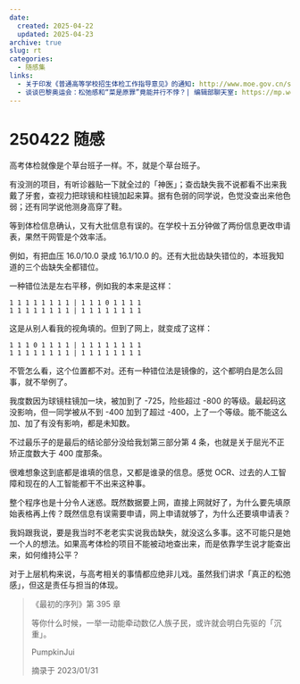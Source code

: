 ```yaml
---
date:
  created: 2025-04-22
  updated: 2025-04-23
archive: true
slug: rt
categories:
  - 随感集
links:
  - 关于印发《普通高等学校招生体检工作指导意见》的通知: http://www.moe.gov.cn/srcsite/A15/moe_776/s3258/200303/t20030303_79883.html
  - 谈谈巴黎奥运会：松弛感和“菜是原罪”竟能并行不悖？| 编辑部聊天室: https://mp.weixin.qq.com/s/CxX58a9d4sEC03gf2QGLyQ
---
```

# 250422 随感

高考体检就像是个草台班子一样。不，就是个草台班子。

<!-- more -->

有没测的项目，有听诊器贴一下就全过的「神医」；查齿缺失我不说都看不出来我戴了牙套，查视力把球镜和柱镜加起来算。据有色弱的同学说，色觉没查出来他色弱；还有同学说他测身高穿了鞋。

等到体检信息确认，又有大批信息有误的。在学校十五分钟做了两份信息更改申请表，果然干网管是个效率活。

例如，有把血压 16.0/10.0 录成 16.1/10.0 的。还有大批齿缺失错位的，本班我知道的三个齿缺失全都错位。

一种错位法是左右平移，例如我的本来是这样：

```plaintext
1 1 1 1 1 1 1 1 | 1 1 1 0 1 1 1 1
1 1 1 1 1 1 1 1 | 1 1 1 1 1 1 1 1
```

这是从别人看我的视角填的。但到了网上，就变成了这样：

```plaintext
1 1 1 0 1 1 1 1 | 1 1 1 1 1 1 1 1
1 1 1 1 1 1 1 1 | 1 1 1 1 1 1 1 1
```

不管怎么看，这个位置都不对。还有一种错位法是镜像的，这个都明白是怎么回事，就不举例了。

我度数因为球镜柱镜加一块，被加到了 -725，险些超过 -800 的等级。最起码这没影响，但一同学被从不到 -400 加到了超过 -400，上了一个等级。能不能这么加、加了有没有影响，都是未知数。

不过最乐子的是最后的结论部分没给我划第三部分第 4 条，也就是关于屈光不正矫正度数大于 400 度那条。

很难想象这到底都是谁填的信息，又都是谁录的信息。感觉 OCR、过去的人工智障和现在的人工智能都干不出来这种事。

整个程序也是十分令人迷惑。既然数据要上网，直接上网就好了，为什么要先填原始表格再上传？既然信息有误需要申请，网上申请就够了，为什么还要填申请表？

我妈跟我说，要是我当时不老老实实说我齿缺失，就没这么多事。这不可能只是她一个人的想法。如果高考体检的项目不能被动地查出来，而是依靠学生说才能查出来，如何维持公平？

对于上层机构来说，与高考相关的事情都应绝非儿戏。虽然我们讲求「真正的松弛感」，但这是责任与担当的体现。

> 《最初的序列》第 395 章
>
> 等你什么时候，一举一动能牵动数亿人族子民，或许就会明白先驱的「沉重」。
>
> PumpkinJui
>
> 摘录于 2023/01/31
